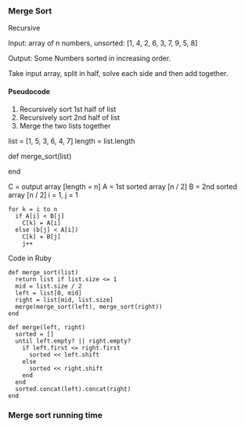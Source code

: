 ### Merge Sort

Recursive

Input: array of n numbers, unsorted:
[1, 4, 2, 6, 3, 7, 9, 5, 8]

Output: Some Numbers sorted in increasing order.

Take input array, split in half, solve each side and then add together.

#### Pseudocode

1. Recursively sort 1st half of list
2. Recursively sort 2nd half of list
3. Merge the two lists together

list = [1, 5, 3, 6, 4, 7]
length = list.length

def merge_sort(list)

end

C = output array [length = n]
A = 1st sorted array [n / 2]
B = 2nd sorted array [n / 2]
i = 1, j = 1
```
for k = i to n
  if A[i] < B[j]
    C[k] = A[i]
  else (b[j] < A[i])
    C[k] = B[j]
    j++
```

Code in Ruby
```
def merge_sort(list)
  return list if list.size <= 1
  mid = list.size / 2
  left = list[0, mid]
  right = list[mid, list.size]
  merge(merge_sort(left), merge_sort(right))
end

def merge(left, right)
  sorted = []
  until left.empty? || right.empty?
    if left.first <= right.first
      sorted << left.shift
    else
      sorted << right.shift
    end
  end
  sorted.concat(left).concat(right)
end
```

### Merge sort running time

